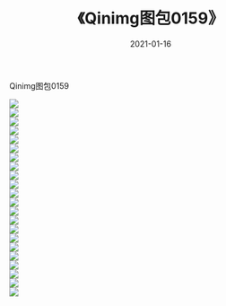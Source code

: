 ﻿---
layout: post
title:  《Qinimg图包0159》
date:   2021-01-16
img: http://imgx.orgx.ga/Qinimg图包/Qinimg图包0159/000.jpg
categories: [美女, 清纯, 唯美]
---

Qinimg图包0159

 ![](http://imgx.orgx.ga/Qinimg图包/Qinimg图包0159/001.jpg) <br>![](http://imgx.orgx.ga/Qinimg图包/Qinimg图包0159/002.jpg) <br>![](http://imgx.orgx.ga/Qinimg图包/Qinimg图包0159/003.jpg) <br>![](http://imgx.orgx.ga/Qinimg图包/Qinimg图包0159/004.jpg) <br>![](http://imgx.orgx.ga/Qinimg图包/Qinimg图包0159/005.jpg) <br>![](http://imgx.orgx.ga/Qinimg图包/Qinimg图包0159/006.jpg) <br>![](http://imgx.orgx.ga/Qinimg图包/Qinimg图包0159/007.jpg) <br>![](http://imgx.orgx.ga/Qinimg图包/Qinimg图包0159/008.jpg) <br>![](http://imgx.orgx.ga/Qinimg图包/Qinimg图包0159/009.jpg) <br>![](http://imgx.orgx.ga/Qinimg图包/Qinimg图包0159/010.jpg) <br>![](http://imgx.orgx.ga/Qinimg图包/Qinimg图包0159/011.jpg) <br>![](http://imgx.orgx.ga/Qinimg图包/Qinimg图包0159/012.jpg) <br>![](http://imgx.orgx.ga/Qinimg图包/Qinimg图包0159/013.jpg) <br>![](http://imgx.orgx.ga/Qinimg图包/Qinimg图包0159/014.jpg) <br>![](http://imgx.orgx.ga/Qinimg图包/Qinimg图包0159/015.jpg) <br>![](http://imgx.orgx.ga/Qinimg图包/Qinimg图包0159/016.jpg) <br>![](http://imgx.orgx.ga/Qinimg图包/Qinimg图包0159/017.jpg) <br>![](http://imgx.orgx.ga/Qinimg图包/Qinimg图包0159/018.jpg) <br>![](http://imgx.orgx.ga/Qinimg图包/Qinimg图包0159/019.jpg) <br>![](http://imgx.orgx.ga/Qinimg图包/Qinimg图包0159/020.jpg) <br>![](http://imgx.orgx.ga/Qinimg图包/Qinimg图包0159/021.jpg) <br>![](http://imgx.orgx.ga/Qinimg图包/Qinimg图包0159/022.jpg) <br>